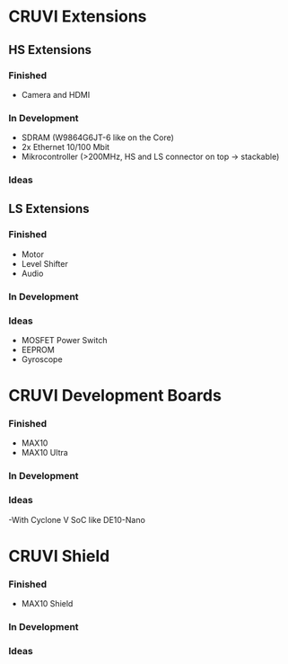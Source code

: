 # CRUVI Extensions
## HS Extensions
### Finished
- Camera and HDMI
### In Development
- SDRAM (W9864G6JT-6 like on the Core)
- 2x Ethernet 10/100 Mbit
- Mikrocontroller (>200MHz, HS and LS connector on top -> stackable)
### Ideas

## LS Extensions
### Finished
- Motor
- Level Shifter
- Audio
### In Development

### Ideas
- MOSFET Power Switch
- EEPROM
- Gyroscope

# CRUVI Development Boards
### Finished
- MAX10
- MAX10 Ultra
### In Development

### Ideas
-With Cyclone V SoC like DE10-Nano

# CRUVI Shield
### Finished
- MAX10 Shield
### In Development

### Ideas
